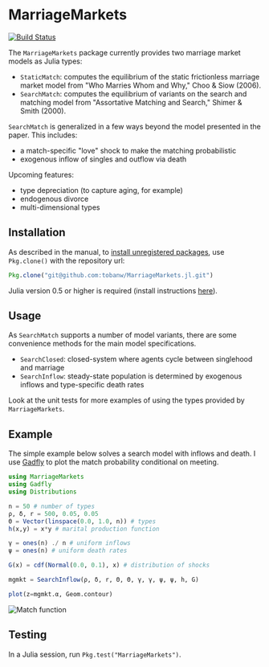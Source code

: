 # MarriageMarkets

[![Build Status](https://travis-ci.org/tobanw/MarriageMarkets.jl.svg?branch=master)](https://travis-ci.org/tobanw/MarriageMarkets.jl)

The `MarriageMarkets` package currently provides two marriage market models as Julia types:

- `StaticMatch`: computes the equilibrium of the static frictionless marriage market model from "Who Marries Whom and Why," Choo & Siow (2006).
- `SearchMatch`: computes the equilibrium of variants on the search and matching model from "Assortative Matching and Search," Shimer & Smith (2000).

`SearchMatch` is generalized in a few ways beyond the model presented in the paper.
This includes:

- a match-specific "love" shock to make the matching probabilistic
- exogenous inflow of singles and outflow via death

Upcoming features:

- type depreciation (to capture aging, for example)
- endogenous divorce
- multi-dimensional types

## Installation

As described in the manual, to [install unregistered packages][unregistered], use `Pkg.clone()` with the repository url:

```julia
Pkg.clone("git@github.com:tobanw/MarriageMarkets.jl.git")
```

Julia version 0.5 or higher is required (install instructions [here][version]).

## Usage

As `SearchMatch` supports a number of model variants, there are some convenience methods for the main model specifications.

* `SearchClosed`: closed-system where agents cycle between singlehood and marriage
* `SearchInflow`: steady-state population is determined by exogenous inflows and type-specific death rates

Look at the unit tests for more examples of using the types provided by `MarriageMarkets`.

## Example

The simple example below solves a search model with inflows and death.
I use [Gadfly][gadfly] to plot the match probability conditional on meeting.

```julia
using MarriageMarkets
using Gadfly
using Distributions

n = 50 # number of types
ρ, δ, r = 500, 0.05, 0.05
Θ = Vector(linspace(0.0, 1.0, n)) # types
h(x,y) = x*y # marital production function

γ = ones(n) ./ n # uniform inflows
ψ = ones(n) # uniform death rates

G(x) = cdf(Normal(0.0, 0.1), x) # distribution of shocks

mgmkt = SearchInflow(ρ, δ, r, Θ, Θ, γ, γ, ψ, ψ, h, G)

plot(z=mgmkt.α, Geom.contour)
```

![Match function](https://cloud.githubusercontent.com/assets/667531/20243457/fca3c682-a925-11e6-9c9e-2baee549d7bb.png)

## Testing

In a Julia session, run `Pkg.test("MarriageMarkets")`.


[unregistered]:http://docs.julialang.org/en/release-0.5/manual/packages/#installing-unregistered-packages
[version]:http://julialang.org/downloads/platform.html
[gadfly]:http://gadflyjl.org/stable/
